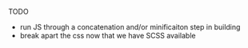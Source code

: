 TODO

* run JS through a concatenation and/or minificaiton step in building
* break apart the css now that we have SCSS available

